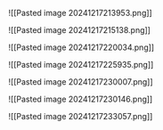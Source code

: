 
![[Pasted image 20241217213953.png]]


![[Pasted image 20241217215138.png]]


![[Pasted image 20241217220034.png]]




![[Pasted image 20241217225935.png]]



![[Pasted image 20241217230007.png]]


![[Pasted image 20241217230146.png]]


![[Pasted image 20241217233057.png]]